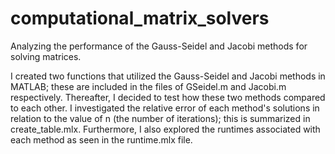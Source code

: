 # computational_matrix_solvers 
Analyzing the performance of the Gauss-Seidel and Jacobi methods for solving matrices.

I created two functions that utilized the Gauss-Seidel and Jacobi methods in MATLAB; these are included in the files of GSeidel.m and Jacobi.m respectively.  Thereafter, I decided to test how these two methods compared to each other. I investigated the relative error of each method's solutions in relation to the value of n (the number of iterations); this is summarized in create_table.mlx. Furthermore, I also explored the runtimes associated with each method as seen in the runtime.mlx file.
